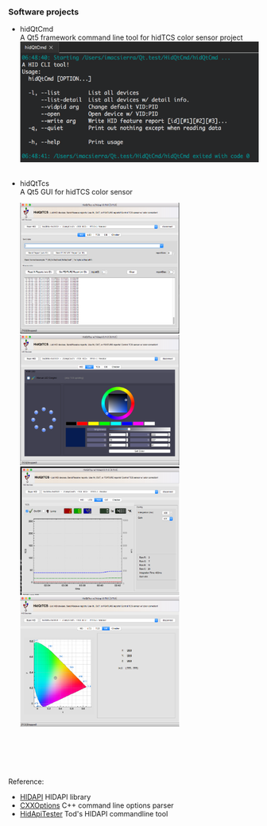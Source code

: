 ### Software projects

- hidQtCmd  <br>
  A Qt5 framework command line tool for hidTCS color sensor project <br>
  <img src="pic/hidQtCmd.png" width=640> <br>
  <br>
  
- hidQtTcs <br>
  A Qt5 GUI for hidTCS color sensor <br>
  
  <img src="pic/hidQtTcs_HID.png" width=320> <img src="pic/hidQtTcs_LED.png" width=320> <br>
  <img src="pic/hidQtTcs_TCS.png" width=320> <img src="pic/hidQtTcs_CIE.png" width=320> <br>
  <br>
  
  
  
<br><br><br>  
Reference:
- [HIDAPI](https://github.com/libusb/hidapi) HIDAPI library
- [CXXOptions](https://github.com/jarro2783/cxxopts) C++ command line options parser
- [HidApiTester](github.com/todbot) Tod's HIDAPI commandline tool

